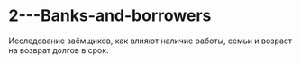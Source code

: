 # 2---Banks-and-borrowers
Исследование заёмщиков, как влияют наличие работы, семьи и возраст на возврат долгов в срок.
